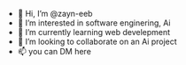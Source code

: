 - 👋 Hi, I’m @zayn-eeb
- 👀 I’m interested in software enginering, Ai
- 🌱 I’m currently learning web develepment
- 💞️ I’m looking to collaborate on an Ai project
- 📫 you can DM here

<!---
zayn-eeb/zayn-eeb is a ✨ special ✨ repository because its `README.md` (this file) appears on your GitHub profile.
You can click the Preview link to take a look at your changes.
--->
